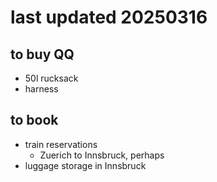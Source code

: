 # last updated 20250316

## to buy QQ
* 50l rucksack
* harness

## to book
* train reservations
  * Zuerich to Innsbruck, perhaps
* luggage storage in Innsbruck
